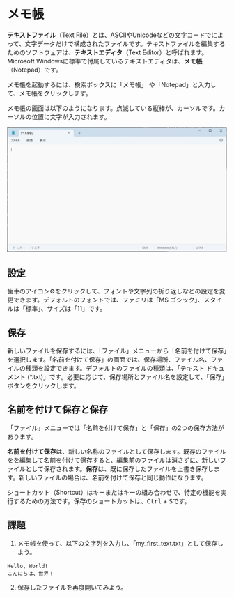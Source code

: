# メモ帳

**テキストファイル**（Text File）とは、ASCIIやUnicodeなどの文字コードでによって、文字データだけで構成されたファイルです。テキストファイルを編集するためのソフトウェアは、**テキストエディタ**（Text Editor）と呼ばれます。Microsoft Windowsに標準で付属しているテキストエディタは、**メモ帳**（Notepad）です。

メモ帳を起動するには、検索ボックスに「メモ帳」
や「Notepad」と入力して、メモ帳をクリックします。

<!-- ![start-notepad](../how-to-use/images/notepad/start-notepad.png) -->

メモ帳の画面は以下のようになります。点滅している縦棒が、カーソルです。カーソルの位置に文字が入力されます。

![notepad](./images/notepad/notepad.png)

## 設定
歯車のアイコン⚙️をクリックして、フォントや文字列の折り返しなどの設定を変更できます。デフォルトのフォントでは、ファミリは「MS ゴシック」、スタイルは「標準」、サイズは「11」です。

## 保存
新しいファイルを保存するには、「ファイル」メニューから「名前を付けて保存」を選択します。「名前を付けて保存」の画面では、保存場所、ファイル名、ファイルの種類を設定できます。デフォルトのファイルの種類は、「テキスト ドキュメント (*.txt)」です。必要に応じて、保存場所とファイル名を設定して、「保存」ボタンをクリックします。

## 名前を付けて保存と保存
「ファイル」メニューでは「名前を付けて保存」と「保存」の2つの保存方法があります。

**名前を付けて保存**は、新しい名称のファイルとして保存します。既存のファイルをを編集して名前を付けて保存すると、編集前のファイルは消さずに、新しいファイルとして保存されます。**保存**は、既に保存したファイルを上書き保存します。新しいファイルの場合は、名前を付けて保存と同じ動作になります。

ショートカット（Shortcut）はキーまたはキーの組み合わせで、特定の機能を実行するための方法です。保存のショートカットは、<kbd>Ctrl</kbd> + <kbd>S</kbd>です。


## 課題

1. メモ帳を使って、以下の文字列を入力し、「my_first_text.txt」として保存しよう。

```
Hello, World!
こんにちは、世界！
```

2. 保存したファイルを再度開いてみよう。
